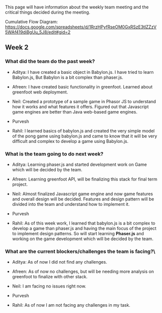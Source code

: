 This page will have information about the weekly team meeting and the critical things decided during the meeting.

Cumulative Flow Diagram: https://docs.google.com/spreadsheets/d/1RrzHPyfRseOM0GxRSzE3tlZZzV5WAf419diBgUu_5J8/edit#gid=2

## Week 2

### What did the team do the past week?
* Aditya: I have created a basic object in Babylon.js. I have tried to learn Babylon.js, But Babylon is a bit complex than phaser.js.

* Afreen: I have created basic functionality in greenfoot. Learned about greenfoot web deployment.  

* Neil: Created a prototype of a sample game in Phasor JS to understand how it works and what features it offers. Figured out that Javascript game engines are better than Java web-based game engines.

* Purvesh

* Rahil: I learned basics of babylon.js and created the very simple model of the pong game using babylon.js and came to know that it will be very difficult and complex to develop a game using Babylon.js.




### What is the team going to do next week?
* Aditya: Learning phaser.js and started development work on Game which will be decided by the team.

* Afreen: Learning greenfoot API, will be finalizing this stack for final term project.

* Neil: Almost finalized Javascript game engine and now game features and overall design will be decided. Features and design pattern will be divided into the team and understand how to implement it.


* Purvesh


* Rahil: As of this week work, I learned that babylon.js is a bit complex to develop a game than phaser.js and having the main focus of the project to implement design patterns. So will start learning **Phaser.js** and working on the game development which will be decided by the team.



### What are the current blockers/challenges the team is facing?\
* Aditya: As of now I did not find any challenges. 

* Afreen: As of now no challenges, but will be needing more analysis on greenfoot to finalize with other stack.

* Neil: I am facing no issues right now.

* Purvesh

* Rahil: As of now I am not facing any challenges in my task.

